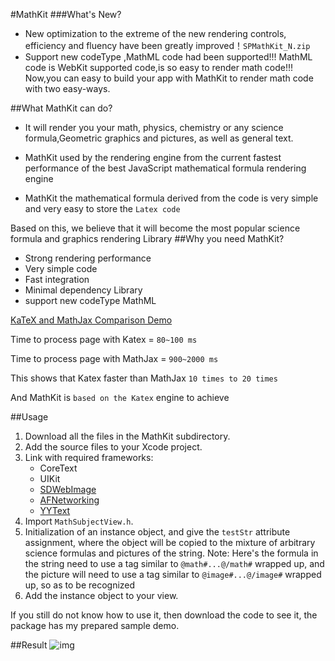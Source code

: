 #MathKit
###What's New?
* New optimization to the extreme of the new rendering controls, efficiency and fluency have been greatly improved！`SPMathKit_N.zip`
* Support new codeType ,MathML code had been supported!!! MathML code is WebKit supported code,is so easy to render math code!!! Now,you can easy to build your app with MathKit to render math code with two easy-ways.

##What MathKit can do?

+ It will render you your math, physics, chemistry or any science formula,Geometric graphics and pictures, as well as general text.

+ MathKit used by the rendering engine from the current fastest performance of the best JavaScript mathematical formula rendering engine

+ MathKit the mathematical formula derived from the code is very simple and very easy to store the `Latex code`

Based on this, we believe that it will become the most popular science formula and graphics rendering Library
##Why you need MathKit?

* Strong rendering performance
* Very simple code
* Fast integration
* Minimal dependency Library
* support new codeType MathML

[KaTeX and MathJax Comparison Demo](http://www.intmath.com/cg5/katex-mathjax-comparison.php)

Time to process page with Katex = `80~100 ms`

Time to process page with MathJax = `900~2000 ms`

This shows that Katex faster than MathJax `10 times to 20 times`

And MathKit is `based on the Katex` engine to achieve

##Usage

1. Download all the files in the MathKit subdirectory.
2. Add the source files to your Xcode project.
3. Link with required frameworks:
	* CoreText
	* UIKit
	* [SDWebImage](https://github.com/rs/SDWebImage)
	* [AFNetworking](https://github.com/AFNetworking/AFNetworking)
	* [YYText](https://github.com/ibireme/YYText)
4. Import `MathSubjectView.h`.
5. Initialization of an instance object, and give the `testStr` attribute assignment, where the object will be copied to the mixture of arbitrary science formulas and pictures of the string.
Note: Here's the formula in the string need to use a tag similar to `@math#...@/math#` wrapped up, and the picture will need to use a tag similar to `@image#...@/image#` wrapped up, so as to be recognized
6. Add the instance object to your view.

If you still do not know how to use it, then download the code to see it, the package has my prepared sample demo.

##Result
![img](http://git.oschina.net/uploads/images/2016/1202/102519_afa75c94_1128220.png)
